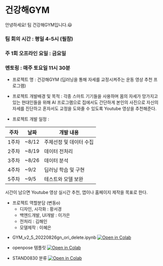 # 건강해GYM

안녕하세요! 팀 건강해GYM입니다.:smiley:


### 팀 회의 시간 : 평일 4-5시 (필참)

### 주 1회 오프라인 요일 : 금요일

### 멘토링 : 매주 토요일 11시 30분


- 프로젝트 명 : 건강해GYM (딥러닝을 통해 자세를 교정시켜주는 운동 영상 추천 프로그램)

- 프로젝트 개발배경 및 목적 : 각종 스마트 기기들을 사용하며 몸의 자세가 망가지고 있는 현대인들을 위해
 AI 프로그램으로 집에서도 간단하게 본인의 사진으로 자신의 자세를 진단하고
 혼자서도 교정을 도와줄 수 있도록 Youtube 영상을 추천해준다.
 
- 프로젝트 개발 일정 : 

| 주차 | 날짜 | 개발 내용 |
| ------ | -- |----------- |
| 1주차 | ~8/12 | 주제선정 및 데이터 수집 |
| 2주차 | ~8/19 | 데이터 전처리 |
| 3주차 | ~8/26 | 데이터 분석 |
| 4주차 | ~9/2 | 딥러닝 학습 및 구현 |
| 5주차 | ~9/5 | 테스트와 모델 보완 |
시간이 남으면 Youtube 영상 실시간 추천,
앱이나 홈페이지 제작을 목표로 한다.

- 프로젝트 역할분담 (변동o)
  * 디자인, 시각화 : 황서경
  * 백엔드개발, UI개발 : 이가은
  * 전처리 : 김해인
  * 모델제작 : 이혜은

<p>
 
 
* GYM_v2_5_20220826gn_ori_delete.ipynb
[![Open in Colab](https://colab.research.google.com/assets/colab-badge.svg)](https://colab.research.google.com/github/Haeinnnn/geonganghaeGYM/blob/main/%EC%BD%94%EB%93%9C/GYM_v2_5_20220826gn_ori_delete.ipynb)
 
<p>
<p>
 
 
* openpose 템플릿
[![Open in Colab](https://colab.research.google.com/assets/colab-badge.svg)](https://colab.research.google.com/github/dhrim/2022_WISET/blob/main/material/deep_learning/open_pose_using_template.ipynb)
 
<p>

<p>
 
 
* STAND0830 분류
[![Open in Colab](https://colab.research.google.com/assets/colab-badge.svg)](https://colab.research.google.com/github/Haeinnnn/geonganghaeGYM/blob/main/%EC%BD%94%EB%93%9C/220830GYM_v3_2.ipynb)
 
<p>
